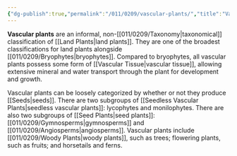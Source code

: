 ```yaml
---
{"dg-publish":true,"permalink":"/011/0209/vascular-plants/","title":"Vascular Plants","tags":["BIOL412","linker-exclude"],"created":"2024-09-26T15:27:07.000-07:00","updated":"2025-01-24T10:14:53.394-08:00"}
---
```


**Vascular plants** are an informal, non-[[011/0209/Taxonomy\|taxonomical]] classification of [[Land Plants\|land plants]]. They are one of the broadest classifications for land plants alongside [[011/0209/Bryophytes\|bryophytes]]. Compared to bryophytes, all vascular plants possess some form of [[Vascular Tissue\|vascular tissue]], allowing extensive mineral and water transport through the plant for development and growth.

Vascular plants can be loosely categorized by whether or not they produce [[Seeds\|seeds]]. There are two subgroups of [[Seedless Vascular Plants\|seedless vascular plants]]: lycophytes and monilophytes. There are also two subgroups of [[Seed Plants\|seed plants]]: [[011/0209/Gymnosperms\|gymnosperms]] and [[011/0209/Angiosperms\|angiosperms]]. Vascular plants include [[011/0209/Woody Plants\|woody plants]], such as trees; flowering plants, such as fruits; and horsetails and ferns.